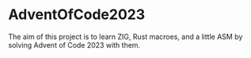 # AdventOfCode2023
The aim of this project is to learn ZIG, Rust macroes, and a little ASM by solving Advent of Code 2023 with them.
